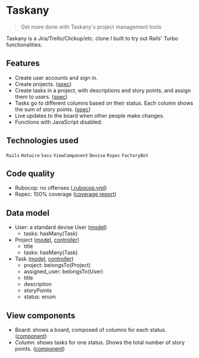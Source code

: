 # Taskany

> Get more done with Taskany's project management tools

Taskany is a Jira/Trello/Clickup/etc. clone I built to try out Rails' Turbo functionalities.

## Features

- Create user accounts and sign in.
- Create projects.
  ([spec](/spec/features/projects_spec.rb))
- Create tasks in a project, with descriptions and story points, and assign them to users. 
  ([spec](/spec/features/tasks_spec.rb))
- Tasks go to different columns based on their status. Each column shows the sum of story points.
  ([spec](/spec/components/column_component_spec.rb))
- Live updates to the board when other people make changes.
- Functions with JavaScript disabled.

## Technologies used

`Rails` `Hotwire` `Sass` `ViewComponent` `Devise` `Rspec` `FactoryBot`

## Code quality

- Rubocop: no offenses ([.rubocop.yml](.rubocop.yml))
- Rspec: 100% coverage ([coverage report](https://sytzez.github.io/taskany))

## Data model

- User: a standard devise User
  ([model](/app/models/user.rb))
  - tasks: hasMany(Task)
- Project
  ([model](/app/models/project.rb),
  [controller](/app/controllers/projects_controller.rb))
  - title
  - tasks: hasMany(Task)
- Task
  ([model](/app/models/task.rb),
  [controller](/app/controllers/tasks_controller.rb))
  - project: belongsTo(Project)
  - assigned_user: belongsTo(User)
  - title
  - description
  - storyPoints
  - status: enum

## View components

- Board: shows a board, composed of columns for each status.
  ([component](/app/components/board_component.rb))
- Column: shows tasks for one status. Shows the total number of story points.
  ([component](/app/components/column_component.rb))
